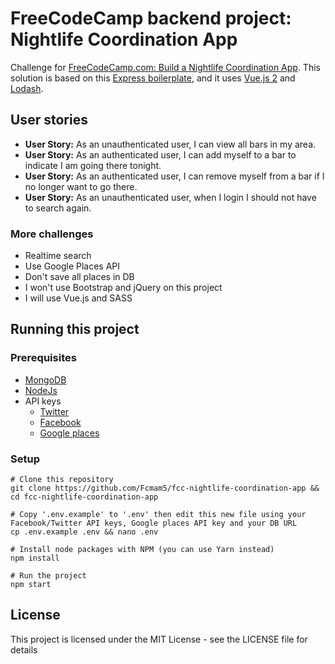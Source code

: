 # FreeCodeCamp backend project: Nightlife Coordination App

Challenge for [FreeCodeCamp.com: Build a Nightlife Coordination App](https://www.freecodecamp.org/challenges/build-a-nightlife-coordination-app). This solution is based on this [Express boilerplate](https://github.com/Fcmam5/mini-express-boilerplate), and it uses [Vue.js 2](https://vuejs.org/v2/guide/) and [Lodash](https://lodash.com/docs/4.17.4).


## User stories
* **User Story:** As an unauthenticated user, I can view all bars in my area.
* **User Story:** As an authenticated user, I can add myself to a bar to indicate I am going there tonight.
* **User Story:** As an authenticated user, I can remove myself from a bar if I no longer want to go there.
* **User Story:** As an unauthenticated user, when I login I should not have to search again.

### More challenges
* Realtime search
* Use Google Places API
* Don't save all places in DB
* I won't use Bootstrap and jQuery on this project
* I will use Vue.js and SASS


## Running this project

### Prerequisites
* [MongoDB](https://docs.mongodb.com/manual/installation/)
* [NodeJs](http://nodejs.org/download/)
* API keys
  * [Twitter](#)
  * [Facebook](#)
  * [Google places](#)
### Setup

```shell
# Clone this repository
git clone https://github.com/Fcmam5/fcc-nightlife-coordination-app && cd fcc-nightlife-coordination-app

# Copy '.env.example' to '.env' then edit this new file using your Facebook/Twitter API keys, Google places API key and your DB URL
cp .env.example .env && nano .env

# Install node packages with NPM (you can use Yarn instead)
npm install

# Run the project
npm start
```

## License

This project is licensed under the MIT License - see the LICENSE file for details
